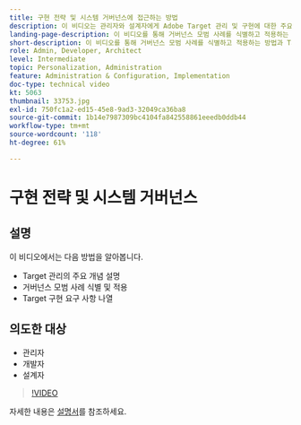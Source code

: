 ```yaml
---
title: 구현 전략 및 시스템 거버넌스에 접근하는 방법
description: 이 비디오는 관리자와 설계자에게 Adobe Target 관리 및 구현에 대한 주요 개념을 안내합니다. 이 비디오를 통해 거버넌스 모범 사례를 식별하고 적용하는 방법과 Target 구현 요구 사항을 나열하는 방법에 대해 알아보십시오.
landing-page-description: 이 비디오를 통해 거버넌스 모범 사례를 식별하고 적용하는 방법과 Target 구현 요구 사항을 나열하는 방법에 대해 알아보십시오.
short-description: 이 비디오를 통해 거버넌스 모범 사례를 식별하고 적용하는 방법과 Target 구현 요구 사항을 나열하는 방법에 대해 알아보십시오.
role: Admin, Developer, Architect
level: Intermediate
topic: Personalization, Administration
feature: Administration & Configuration, Implementation
doc-type: technical video
kt: 5063
thumbnail: 33753.jpg
exl-id: 750fc1a2-ed15-45e8-9ad3-32049ca36ba8
source-git-commit: 1b14e7987309bc4104fa842558861eeedb0ddb44
workflow-type: tm+mt
source-wordcount: '118'
ht-degree: 61%

---
```


# 구현 전략 및 시스템 거버넌스

## 설명

이 비디오에서는 다음 방법을 알아봅니다.

* Target 관리의 주요 개념 설명
* 거버넌스 모범 사례 식별 및 적용
* Target 구현 요구 사항 나열

## 의도한 대상

* 관리자
* 개발자
* 설계자

>[!VIDEO](https://video.tv.adobe.com/v/33753/?quality=12)

자세한 내용은 [설명서](https://experienceleague.adobe.com/docs/target/using/administer/administrating-target.html?lang=en)를 참조하세요.
